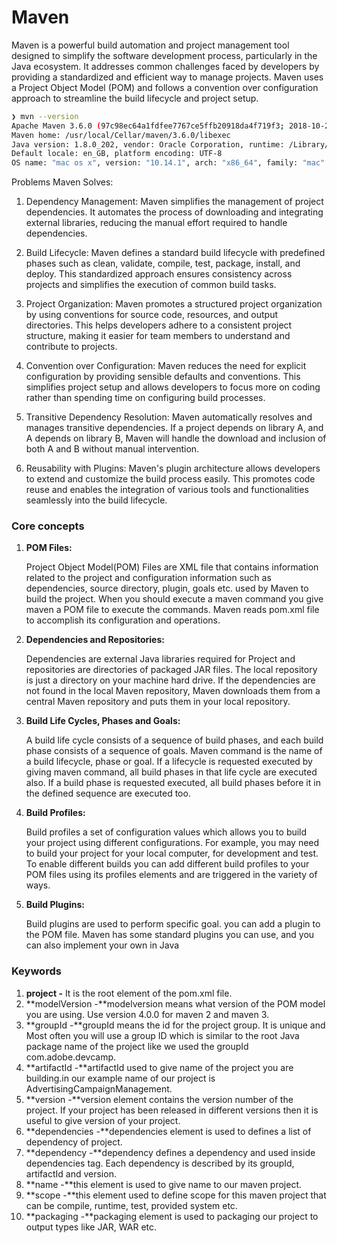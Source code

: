 # Maven

Maven is a powerful build automation and project management tool designed to simplify the software development process,
particularly in the Java ecosystem. It addresses common challenges faced by developers by providing a standardized and
efficient way to manage projects. Maven uses a Project Object Model (POM) and follows a convention over configuration
approach to streamline the build lifecycle and project setup.

```bash
❯ mvn --version
Apache Maven 3.6.0 (97c98ec64a1fdfee7767ce5ffb20918da4f719f3; 2018-10-24T21:41:47+03:00)
Maven home: /usr/local/Cellar/maven/3.6.0/libexec
Java version: 1.8.0_202, vendor: Oracle Corporation, runtime: /Library/Java/JavaVirtualMachines/jdk1.8.0_202.jdk/Contents/Home/jre
Default locale: en_GB, platform encoding: UTF-8
OS name: "mac os x", version: "10.14.1", arch: "x86_64", family: "mac"
```

Problems Maven Solves:

1. Dependency Management: Maven simplifies the management of project dependencies. It automates the process of
   downloading and integrating external libraries, reducing the manual effort required to handle dependencies.

2. Build Lifecycle: Maven defines a standard build lifecycle with predefined phases such as clean, validate, compile,
   test, package, install, and deploy. This standardized approach ensures consistency across projects and simplifies the
   execution of common build tasks.

3. Project Organization: Maven promotes a structured project organization by using conventions for source code,
   resources, and output directories. This helps developers adhere to a consistent project structure, making it easier
   for team members to understand and contribute to projects.

4. Convention over Configuration: Maven reduces the need for explicit configuration by providing sensible defaults and
   conventions. This simplifies project setup and allows developers to focus more on coding rather than spending time on
   configuring build processes.

5. Transitive Dependency Resolution: Maven automatically resolves and manages transitive dependencies. If a project
   depends on library A, and A depends on library B, Maven will handle the download and inclusion of both A and B
   without manual intervention.

6. Reusability with Plugins: Maven's plugin architecture allows developers to extend and customize the build process
   easily. This promotes code reuse and enables the integration of various tools and functionalities seamlessly into the
   build lifecycle.

### Core concepts

1. **POM Files:**

   Project Object Model(POM) Files are XML file that contains information related to the project and configuration
   information such as dependencies, source directory, plugin, goals etc. used by Maven to build the project. When you
   should execute a maven command you give maven a POM file to execute the commands. Maven reads pom.xml file to
   accomplish its configuration and operations.


2. **Dependencies and Repositories:**

   Dependencies are external Java libraries required for Project and repositories are directories of packaged JAR files.
   The local repository is just a directory on your machine hard drive. If the dependencies are not found in the local
   Maven repository, Maven downloads them from a central Maven repository and puts them in your local repository.


3. **Build Life Cycles, Phases and Goals:**

   A build life cycle consists of a sequence of build phases, and each build phase consists of a sequence of goals.
   Maven command is the name of a build lifecycle, phase or goal. If a lifecycle is requested executed by giving maven
   command, all build phases in that life cycle are executed also. If a build phase is requested executed, all build
   phases before it in the defined sequence are executed too.


4. **Build Profiles:**

   Build profiles a set of configuration values which allows you to build your project using different configurations.
   For example, you may need to build your project for your local computer, for development and test. To enable
   different builds you can add different build profiles to your POM files using its profiles elements and are triggered
   in the variety of ways.


6. **Build Plugins:**

   Build plugins are used to perform specific goal. you can add a plugin to the POM file. Maven has some standard
   plugins you can use, and you can also implement your own in Java

### Keywords

1. **project -** It is the root element of the pom.xml file.
2. **modelVersion -**modelversion means what version of the POM model you are using. Use version 4.0.0 for maven 2 and
   maven 3.
3. **groupId -**groupId means the id for the project group. It is unique and Most often you will use a group ID which is
   similar to the root Java package name of the project like we used the groupId com.adobe.devcamp.
4. **artifactId -**artifactId used to give name of the project you are building.in our example name of our project is
   AdvertisingCampaignManagement.
5. **version -**version element contains the version number of the project. If your project has been released in
   different versions then it is useful to give version of your project.
6. **dependencies -**dependencies element is used to defines a list of dependency of project.
7. **dependency -**dependency defines a dependency and used inside dependencies tag. Each dependency is described by its
   groupId, artifactId and version.
8. **name -**this element is used to give name to our maven project.
9. **scope -**this element used to define scope for this maven project that can be compile, runtime, test, provided
   system etc.
10. **packaging -**packaging element is used to packaging our project to output types like JAR, WAR etc.